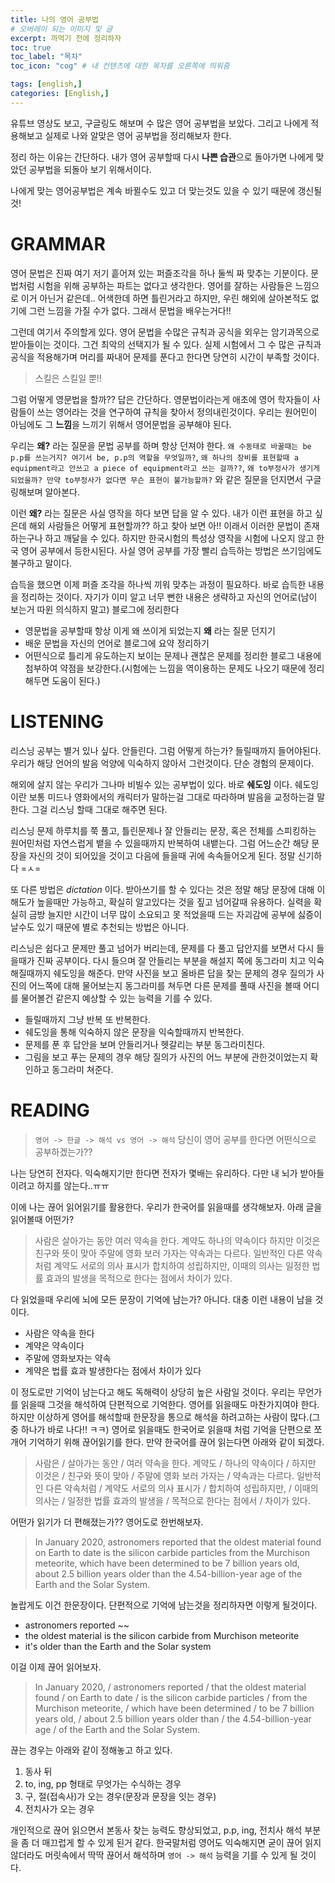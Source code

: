 ```yaml
---
title: 나의 영어 공부법
# 오버레이 되는 이미지 및 글
excerpt: 까먹기 전에 정리하자
toc: true
toc_label: "목차"
toc_icon: "cog" # 내 컨텐츠에 대한 목차를 오른쪽에 띄워줌

tags: [english,]
categories: [English,]
---
```


유튜브 영상도 보고, 구글링도 해보며 수 많은 영어 공부법을 보았다. 그리고 나에게 적용해보고 실제로 나와 알맞은 영어 공부법을 정리해보자 한다.

정리 하는 이유는 간단하다. 내가 영어 공부할때 다시 **나쁜 습관**으로 돌아가면 나에게 맞았던 공부법을 되돌아 보기 위해서이다.

나에게 맞는 영어공부법은 계속 바뀔수도 있고 더 맞는것도 있을 수 있기 때문에 갱신될것!

# GRAMMAR
영어 문법은 진짜 여기 저기 흩어져 있는 퍼즐조각을 하나 둘씩 짜 맞추는 기분이다. 문법처럼 시험을 위해 공부하는 파트는 없다고 생각한다. 영어를 잘하는 사람들은 느낌으로 이거 아닌거 같은데.. 어색한데 하면 틀린거라고 하지만, 우린 해외에 살아본적도 없기에 그런 느낌을 가질 수가 없다. 그래서 문법을 배우는거다!!

그런데 여기서 주의할게 있다. 영어 문법을 수많은 규칙과 공식을 외우는 암기과목으로 받아들이는 것이다. 그건 최악의 선택지가 될 수 있다. 실제 시험에서 그 수 많은 규칙과 공식을 적용해가며 머리를 짜내어 문제를 푼다고 한다면 당연히 시간이 부족할 것이다.

> 스킬은 스킬일 뿐!!

그럼 어떻게 영문법을 할까?? 답은 간단하다. 영문법이라는게 애초에 영어 학자들이 사람들이 쓰는 영어라는 것을 연구하여 규칙을 찾아서 정의내린것이다. 우리는 원어민이 아님에도 그 **느낌**을 느끼기 위해서 영어문법을 공부해야 된다.

우리는 **왜?** 라는 질문을 문법 공부를 하며 항상 던져야 한다. `왜 수동태로 바꿀때는 be p.p를 쓰는거지? 여기서 be, p.p의 역할을 무엇일까?`, `왜 하나의 장비를 표현할때 a equipment라고 안쓰고 a piece of equipment라고 쓰는 걸까??`, `왜 to부정사가 생기게 되었을까? 만약 to부정사가 없다면 무슨 표현이 불가능할까?` 와 같은 질문을 던지면서 구글링해보며 알아본다.

이런 **왜?** 라는 질문은 사실 영작을 하다 보면 답을 알 수 있다. 내가 이런 표현을 하고 싶은데 해외 사람들은 어떻게 표현할까?? 하고 찾아 보면 아!! 이래서 이러한 문법이 존재하는구나 하고 깨달을 수 있다. 하지만 한국시험의 특성상 영작을 시험에 나오지 않고 한국 영어 공부에서 등한시된다. 사실 영어 공부를 가장 빨리 습득하는 방법은 쓰기임에도 불구하고 말이다.

습득을 했으면 이제 퍼즐 조각을 하나씩 끼워 맞추는 과정이 필요하다. 바로 습득한 내용을 정리하는 것이다. 자기가 이미 알고 너무 뻔한 내용은 생략하고 자신의 언어로(남이 보는거 따윈 의식하지 말고) 블로그에 정리한다


* 영문법을 공부할때 항상 이게 왜 쓰이게 되었는지 **왜** 라는 질문 던지기
* 배운 문법을 자신의 언어로 블로그에 요약 정리하기
* 어떤식으로 틀리게 유도하는지 보이는 문제나 괜찮은 문제를 정리한 블로그 내용에 첨부하여 약점을 보강한다.(시험에는 느낌을 역이용하는 문제도 나오기 때문에 정리해두면 도움이 된다.)

# LISTENING
리스닝 공부는 별거 있나 싶다. 안들린다. 그럼 어떻게 하는가? 들릴때까지 들어야된다. 우리가 해당 언어의 발음 억양에 익숙하지 않아서 그런것이다. 단순 경험의 문제이다.

해외에 살지 않는 우리가 그나마 비빌수 있는 공부법이 있다. 바로 **쉐도잉** 이다. 쉐도잉이란 보통 미드나 영화에서의 캐릭터가 말하는걸 그대로 따라하며 발음을 교정하는걸 말한다. 그걸 리스닝 할때 그대로 해주면 된다.

리스닝 문제 하루치를 쭉 풀고, 틀린문제나 잘 안들리는 문장, 혹은 전체를 스피킹하는 원어민처럼 자연스럽게 뱉을 수 있을때까지 반복하여 내뱉는다. 그럼 어느순간 해당 문장을 자신의 것이 되어있을 것이고 다음에 들을때 귀에 속속들어오게 된다. 정말 신기하다 =ㅅ=

또 다른 방법은 *dictation* 이다. 받아쓰기를 할 수 있다는 것은 정말 해당 문장에 대해 이해도가 높을때만 가능하고, 확실히 알고있다는 것을 짚고 넘어갈때 유용하다. 실력을 확실히 금방 늘지만 시간이 너무 많이 소요되고 못 적었을때 드는 자괴감에 공부에 싫증이 날수도 있기 때문에 별로 추천되는 방법은 아니다.

리스닝은 쉽다고 문제만 풀고 넘어가 버리는데, 문제를 다 풀고 답안지를 보면서 다시 들을때가 진짜 공부이다. 다시 들으며 잘 안들리는 부분을 해설지 쪽에 동그라미 치고 익숙해질때까지 쉐도잉을 해준다. 만약 사진을 보고 올바른 답을 찾는 문제의 경우 질의가 사진의 어느쪽에 대해 물어보는지 동그라미를 쳐두면 다른 문제를 풀때 사진을 볼때 어디를 물어볼건 같은지 예상할 수 있는 능력을 기를 수 있다.

* 들릴때까지 그냥 반복 또 반복한다.
* 쉐도잉을 통해 익숙하지 않은 문장을 익숙할때까지 반복한다.
* 문제를 푼 후 답안을 보며 안들리거나 헷갈리는 부분 동그라미친다.
* 그림을 보고 푸는 문제의 경우 해당 질의가 사진의 어느 부분에 관한것이었는지 확인하고 동그라미 쳐준다.


# READING
> `영어 -> 한글 -> 해석 vs 영어 -> 해석` 당신이 영어 공부를 한다면 어떤식으로 공부하겠는가??

나는 당연히 전자다. 익숙해지기만 한다면 전자가 몇배는 유리하다. 다만 내 뇌가 받아들이려고 하지를 않는다..ㅠㅠ

이에 나는 끊어 읽어읽기를 활용한다. 우리가 한국어를 읽을때를 생각해보자. 아래 글을 읽어볼때 어떤가?

> 사람은 살아가는 동안 여러 약속을 한다. 계약도 하나의 약속이다 하지만 이것은 친구와 뜻이 맞아 주말에 영화 보러 가자는 약속과는 다르다. 일반적인 다른 약속처럼 계약도 서로의 의사 표시가 합치하여 성립하지만, 이때의 의사는 일정한 법률 효과의 발생을 목적으로 한다는 점에서 차이가 있다.

다 읽었을때 우리에 뇌에 모든 문장이 기억에 남는가? 아니다. 대충 이런 내용이 남을 것이다.

* 사람은 약속을 한다
* 계약은 약속이다
* 주말에 영화보자는 약속
* 계약은 법률 효과 발생한다는 점에서 차이가 있다

이 정도로만 기억이 남는다고 해도 독해력이 상당히 높은 사람일 것이다. 우리는 무언가를 읽을때 그것을 해석하여 단편적으로 기억한다. 영어를 읽을때도 마찬가지여야 한다. 하지만 이상하게 영어를 해석할때 한문장을 통으로 해석을 하려고하는 사람이 많다.(그 중 하나가 바로 나다!! ㅋㅋ) 영어로 읽을때도 한국어로 읽을때 처럼 기억을 단편으로 쪼개어 기억하기 위해 끊어읽기를 한다. 만약 한국어를 끊어 읽는다면 아래와 같이 되겠다.

> 사람은 / 살아가는 동안 / 여러 약속을 한다. 계약도 / 하나의 약속이다 / 하지만 이것은 / 친구와 뜻이 맞아 / 주말에 영화 보러 가자는 / 약속과는 다르다. 일반적인 다른 약속처럼 / 계약도 서로의 의사 표시가 / 합치하여 성립하지만, / 이때의 의사는 / 일정한 법률 효과의 발생을 / 목적으로 한다는 점에서 / 차이가 있다.

어떤가 읽기가 더 편해졌는가?? 영어도로 한번해보자.

> In January 2020, astronomers reported that the oldest material found on Earth to date is the silicon carbide particles from the Murchison meteorite, which have been determined to be 7 billion years old, about 2.5 billion years older than the 4.54-billion-year age of the Earth and the Solar System.

놀랍게도 이건 한문장이다. 단편적으로 기억에 남는것을 정리하자면 이렇게 될것이다.

* astronomers reported ~~
* the oldest material is the silicon carbide from Murchison meteorite
* it's older than the Earth and the Solar system

이걸 이제 끊어 읽어보자.

> In January 2020, / astronomers reported / that the oldest material found  / on Earth to date / is the silicon carbide particles / from the Murchison meteorite, / which have been determined / to be 7 billion years old, / about 2.5 billion years older than / the 4.54-billion-year age / of the Earth and the Solar System.

끊는 경우는 아래와 같이 정해놓고 하고 있다.

1. 동사 뒤
1. to, ing, pp 형태로 무엇가는 수식하는 경우
1. 구, 절(접속사)가 오는 경우(문장과 문장을 잇는 경우)
1. 전치사가 오는 경우

개인적으로 끊어 읽으면서 본동사 찾는 능력도 향상되었고, p.p, ing, 전치사 해석 부분을 좀 더 매끄럽게 할 수 있게 된거 같다. 한국말처럼 영어도 익숙해지면 굳이 끊어 읽지 않더라도 머릿속에서 딱딱 끊어서 해석하며 `영어 -> 해석` 능력을 기를 수 있게 될 것이다.